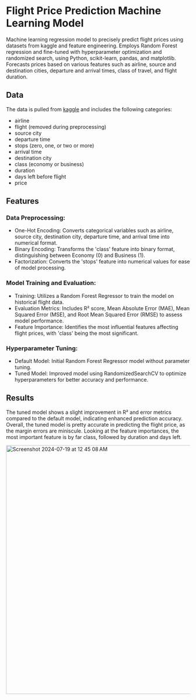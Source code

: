 # Flight Price Prediction Machine Learning Model
Machine learning regression model to precisely predict flight prices using datasets from kaggle and feature engineering. Employs Random Forest regression and fine-tuned with hyperparameter optimization and randomized search, using Python, scikit-learn, pandas, and matplotlib. Forecasts prices based on various features such as airline, source and destination cities, departure and arrival times, class of travel, and flight duration.

## Data
The data is pulled from [kaggle]([url](https://www.kaggle.com/datasets/shubhambathwal/flight-price-prediction)) and includes the following categories: 
* airline
* flight (removed during preprocessing)
* source city
* departure time
* stops (zero, one, or two or more)
* arrival time
* destination city
* class (economy or business)
* duration
* days left before flight
* price

## Features
### Data Preprocessing:
* One-Hot Encoding: Converts categorical variables such as airline, source city, destination city, departure time, and arrival time into numerical format.
* Binary Encoding: Transforms the 'class' feature into binary format, distinguishing between Economy (0) and Business (1).
* Factorization: Converts the 'stops' feature into numerical values for ease of model processing.

### Model Training and Evaluation:
* Training: Utilizes a Random Forest Regressor to train the model on historical flight data.
* Evaluation Metrics: Includes R² score, Mean Absolute Error (MAE), Mean Squared Error (MSE), and Root Mean Squared Error (RMSE) to assess model performance.
* Feature Importance: Identifies the most influential features affecting flight prices, with 'class' being the most significant.

### Hyperparameter Tuning:
* Default Model: Initial Random Forest Regressor model without parameter tuning.
* Tuned Model: Improved model using RandomizedSearchCV to optimize hyperparameters for better accuracy and performance.

## Results
The tuned model shows a slight improvement in R² and error metrics compared to the default model, indicating enhanced prediction accuracy. Overall, the tuned model is pretty accurate in predicting the flight price, as the margin errors are miniscule. Looking at the feature importances, the most important feature is by far class, followed by duration and days left.

<img width="680" alt="Screenshot 2024-07-19 at 12 45 08 AM" src="https://github.com/user-attachments/assets/b15b8286-498a-413a-8222-4a91f2f45c7c">
